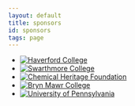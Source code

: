 ```yaml
---
layout: default
title: sponsors
id: sponsors
tags: page
---
```


- [![Haverford College](../media/logo-haverford.png)](https://www.haverford.edu/)
- [![Swarthmore College](../media/swarthmore_logo_thumb.jpg)](http://www.swarthmore.edu/)
- [![Chemical Heritage Foundation](../media/chf.jpeg)](https://www.chemheritage.org/)
- [![Bryn Mawr College](../media/BMC_black3-thumb.jpg)](https://www.brynmawr.edu/)
- [![University of Pennsylvania](../media/UPenn_logo.svg.png)](http://www.upenn.edu/)
